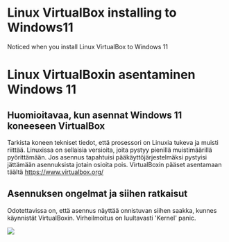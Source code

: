 # Linux VirtualBox installing to Windows11
Noticed when you install Linux VirtualBox to Windows 11

# Linux VirtualBoxin asentaminen Windows 11
## Huomioitavaa, kun asennat Windows 11 koneeseen VirtualBox

Tarkista koneen tekniset tiedot, että prosessori on Linuxia tukeva ja muisti riittää. Linuxissa on sellaisia versioita, joita pystyy pienillä muistimäärillä pyörittämään. Jos asennus tapahtuisi pääkäyttöjärjestelmäksi pystyisi jättämään asennuksista jotain osioita pois. VirtualBoxin pääset asentamaan täältä https://www.virtualbox.org/

## Asennuksen ongelmat ja siihen ratkaisut

Odotettavissa on, että asennus näyttää onnistuvan siihen saakka, kunnes käynnistät VirtualBoxin. Virheilmoitus on luultavasti 'Kernel' panic.

<img src="../images/alku8.PNG">



